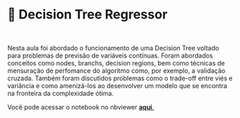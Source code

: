 # 🌳 Decision Tree Regressor

<br>

Nesta aula foi abordado o funcionamento de uma Decision Tree voltado para problemas de previsão de variáveis contínuas. Foram abordados conceitos como nodes, branchs,
decision regions, bem como técnicas de mensuração de perfomance do algoritmo como, por exemplo, a validação cruzada. Também foram discutidos problemas como o trade-off  entre viés e variância e como amenizá-los ao desenvolver um modelo que se encontra na fronteira da complexidade ótima. 

Você pode acessar o notebook no nbviewer [**aqui**.](https://nbviewer.org/github/Data-Aqa/aulas/blob/main/machine%20learning/aprendizado%20supervisionado/metodos%20de%20regressao/decision%20tree%20regressor/Decision%20Tree%20Regressor.ipynb)
